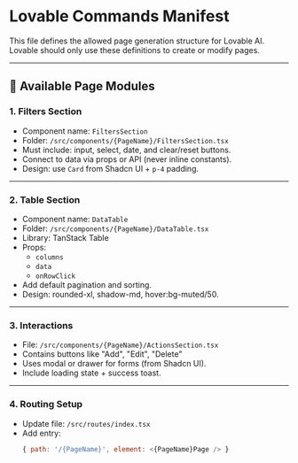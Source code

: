 # Lovable Commands Manifest
This file defines the allowed page generation structure for Lovable AI.
Lovable should only use these definitions to create or modify pages.

---

## 🧱 Available Page Modules

### 1. Filters Section
- Component name: `FiltersSection`
- Folder: `/src/components/{PageName}/FiltersSection.tsx`
- Must include: input, select, date, and clear/reset buttons.
- Connect to data via props or API (never inline constants).
- Design: use `Card` from Shadcn UI + `p-4` padding.

---

### 2. Table Section
- Component name: `DataTable`
- Folder: `/src/components/{PageName}/DataTable.tsx`
- Library: TanStack Table
- Props:
  - `columns`
  - `data`
  - `onRowClick`
- Add default pagination and sorting.
- Design: rounded-xl, shadow-md, hover:bg-muted/50.

---

### 3. Interactions
- File: `/src/components/{PageName}/ActionsSection.tsx`
- Contains buttons like "Add", "Edit", "Delete"
- Uses modal or drawer for forms (from Shadcn UI).
- Include loading state + success toast.

---

### 4. Routing Setup
- Update file: `/src/routes/index.tsx`
- Add entry:
  ```jsx
  { path: '/{PageName}', element: <{PageName}Page /> }
  ```
